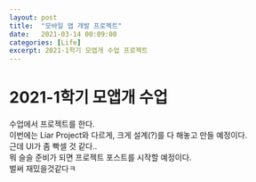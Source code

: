 ```yaml
---
layout: post
title:  "모바일 앱 개발 프로젝트"
date:   2021-03-14 00:09:00
categories: [Life]
excerpt: 2021-1학기 모앱개 수업 프로젝트
---
```


# 2021-1학기 모앱개 수업

수업에서 프로젝트를 한다.  
이번에는 Liar Project와 다르게, 크게 설계(?)를 다 해놓고 만들 예정이다.  
근데 UI가 좀 빡셀 것 같다..  
뭐 슬슬 준비가 되면 프로젝트 포스트를 시작할 예정이다.  
벌써 재밌을것같다ㅋ  